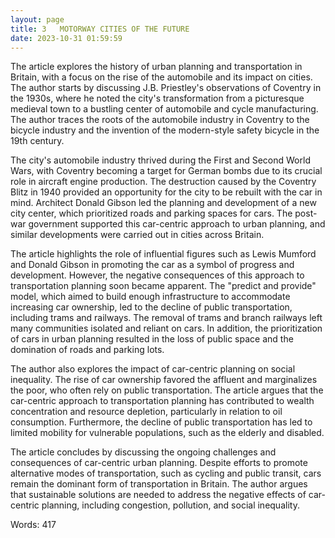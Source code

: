 ```yaml
---
layout: page
title: 3   MOTORWAY CITIES OF THE FUTURE 
date: 2023-10-31 01:59:59
---
```

The article explores the history of urban planning and transportation in Britain, with a focus on the rise of the automobile and its impact on cities. The author starts by discussing J.B. Priestley's observations of Coventry in the 1930s, where he noted the city's transformation from a picturesque medieval town to a bustling center of automobile and cycle manufacturing. The author traces the roots of the automobile industry in Coventry to the bicycle industry and the invention of the modern-style safety bicycle in the 19th century.

The city's automobile industry thrived during the First and Second World Wars, with Coventry becoming a target for German bombs due to its crucial role in aircraft engine production. The destruction caused by the Coventry Blitz in 1940 provided an opportunity for the city to be rebuilt with the car in mind. Architect Donald Gibson led the planning and development of a new city center, which prioritized roads and parking spaces for cars. The post-war government supported this car-centric approach to urban planning, and similar developments were carried out in cities across Britain.

The article highlights the role of influential figures such as Lewis Mumford and Donald Gibson in promoting the car as a symbol of progress and development. However, the negative consequences of this approach to transportation planning soon became apparent. The "predict and provide" model, which aimed to build enough infrastructure to accommodate increasing car ownership, led to the decline of public transportation, including trams and railways. The removal of trams and branch railways left many communities isolated and reliant on cars. In addition, the prioritization of cars in urban planning resulted in the loss of public space and the domination of roads and parking lots.

The author also explores the impact of car-centric planning on social inequality. The rise of car ownership favored the affluent and marginalizes the poor, who often rely on public transportation. The article argues that the car-centric approach to transportation planning has contributed to wealth concentration and resource depletion, particularly in relation to oil consumption. Furthermore, the decline of public transportation has led to limited mobility for vulnerable populations, such as the elderly and disabled.

The article concludes by discussing the ongoing challenges and consequences of car-centric urban planning. Despite efforts to promote alternative modes of transportation, such as cycling and public transit, cars remain the dominant form of transportation in Britain. The author argues that sustainable solutions are needed to address the negative effects of car-centric planning, including congestion, pollution, and social inequality.

Words: 417
